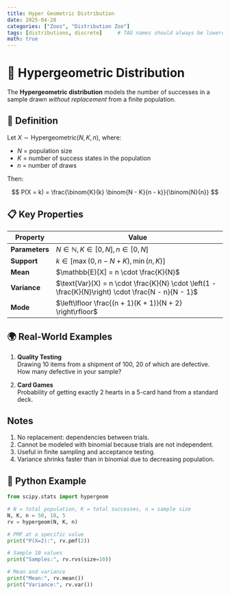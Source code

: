 ```yaml
---
title: Hyper Geometric Distribution
date: 2025-04-28
categories: ["Zoos", "Distribution Zoo"]
tags: [distributions, discrete]     # TAG names should always be lowercase
math: true
---
```


# 🧪 Hypergeometric Distribution

The **Hypergeometric distribution** models the number of successes in a sample drawn *without replacement* from a finite population.

## 📌 Definition

Let $X \sim \text{Hypergeometric}(N, K, n)$, where:

- $N$ = population size  
- $K$ = number of success states in the population  
- $n$ = number of draws

Then:

$$
P(X = k) = \frac{\binom{K}{k} \binom{N - K}{n - k}}{\binom{N}{n}}
$$

## 📋 Key Properties

| Property             | Value                                                        |
|----------------------|---------------------------------------------------------------|
| **Parameters**       | $N \in \mathbb{N}, K \in [0, N], n \in [0, N]$                |
| **Support**          | $k \in [\max(0, n - N + K), \min(n, K)]$                      |
| **Mean**             | $\mathbb{E}[X] = n \cdot \frac{K}{N}$                         |
| **Variance**         | $\text{Var}(X) = n \cdot \frac{K}{N} \cdot \left(1 - \frac{K}{N}\right) \cdot \frac{N - n}{N - 1}$ |
| **Mode**             | $\left\lfloor \frac{(n + 1)(K + 1)}{N + 2} \right\rfloor$     |

## 🌍 Real-World Examples

1. **Quality Testing**  
   Drawing 10 items from a shipment of 100, 20 of which are defective. How many defective in your sample?

2. **Card Games**  
   Probability of getting exactly 2 hearts in a 5-card hand from a standard deck.

## Notes

1. No replacement: dependencies between trials.
2. Cannot be modeled with binomial because trials are not independent.
3. Useful in finite sampling and acceptance testing.
4. Variance shrinks faster than in binomial due to decreasing population.

## 🐍 Python Example

```python
from scipy.stats import hypergeom

# N = total population, K = total successes, n = sample size
N, K, n = 50, 10, 5
rv = hypergeom(N, K, n)

# PMF at a specific value
print("P(X=2):", rv.pmf(2))

# Sample 10 values
print("Samples:", rv.rvs(size=10))

# Mean and variance
print("Mean:", rv.mean())
print("Variance:", rv.var())
```